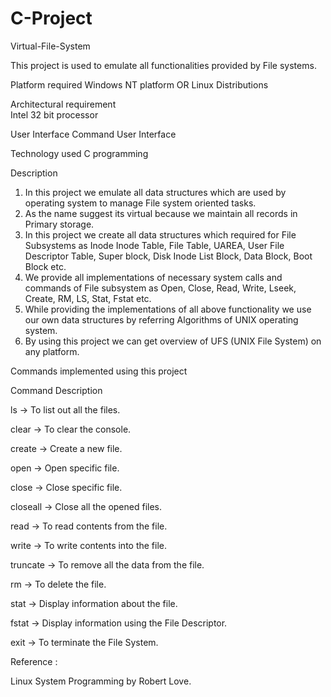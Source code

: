 # C-Project

Virtual-File-System

This project is used to emulate all functionalities provided by File systems.

Platform required
Windows NT platform OR Linux Distributions

Architectural requirement      
Intel 32 bit processor

User Interface
Command User Interface

Technology used
C programming

Description

1. In this project we emulate all data structures which are used by operating system to manage File system oriented tasks.
2. As the name suggest its virtual because we maintain all records in Primary storage.
3. In this project we create all data structures which required for File Subsystems as Inode Inode Table, File Table, UAREA, User File Descriptor Table, Super block, Disk Inode List Block, Data Block, Boot Block etc.
4. We provide all implementations of necessary system calls and commands of File subsystem as Open, Close, Read, Write, Lseek, Create, RM, LS, Stat, Fstat etc.
5. While providing the implementations of all above functionality we use our own data structures by referring Algorithms of UNIX operating system.
6. By using this project we can get overview of UFS (UNIX File System) on any platform.


Commands implemented using this project


Command	Description

ls	       ->     To list out all the files.

clear	     ->     To clear the console.

create	   ->     Create a new file.

open       ->	    Open specific file.

close	     ->     Close specific file.

closeall   ->     Close all the opened files.

read	     ->     To read contents from the file.

write      ->    	To write contents into the file.

truncate   ->     To remove all the data from the file.

rm	       ->     To delete the file.

stat	     ->      Display information about the file.

fstat	     ->    Display information using the File Descriptor.

exit	     ->    To terminate the File System.






Reference :


Linux System Programming by Robert Love.

